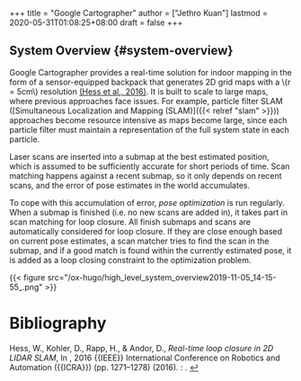 +++
title = "Google Cartographer"
author = ["Jethro Kuan"]
lastmod = 2020-05-31T01:08:25+08:00
draft = false
+++

## System Overview {#system-overview}

Google Cartographer provides a real-time solution for indoor mapping
in the form of a sensor-equipped backpack that generates 2D grid maps
with a \\(r = 5cm\\) resolution <a id="2f17dae383ca00706c908bf72f9b4e21" href="#googlecartographer">(Hess et al., 2016)</a>. It is built to
scale to large maps, where previous approaches face issues. For
example, particle filter SLAM ([Simultaneous Localization and Mapping
(SLAM)]({{< relref "slam" >}})) approaches become resource intensive as maps become large,
since each particle filter must maintain a representation of the full
system state in each particle.

Laser scans are inserted into a submap at the best estimated position,
which is assumed to be sufficiently accurate for short periods of
time. Scan matching happens against a recent submap, so it only
depends on recent scans, and the error of pose estimates in the world
accumulates.

To cope with this accumulation of error, _pose optimization_ is run
regularly. When a submap is finished (i.e. no new scans are added in),
it takes part in scan matching for loop closure. All finish submaps
and scans are automatically considered for loop closure. If they are
close enough based on current pose estimates, a scan matcher tries to
find the scan in the submap, and if a good match is found within the
currently estimated pose, it is added as a loop closing constraint to
the optimization problem.

{{< figure src="/ox-hugo/high_level_system_overview2019-11-05_14-15-55_.png" >}}

# Bibliography

<a id="googlecartographer" target="_blank">Hess, W., Kohler, D., Rapp, H., & Andor, D., _Real-time loop closure in 2D LIDAR SLAM_, In , 2016 {{IEEE}} International Conference on Robotics and Automation ({{ICRA}}) (pp. 1271–1278) (2016). : .</a> [↩](#2f17dae383ca00706c908bf72f9b4e21)
